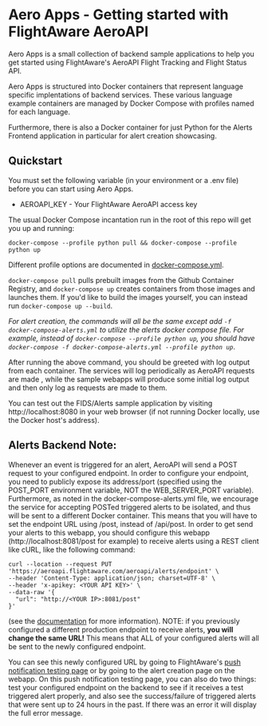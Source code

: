 # Aero Apps - Getting started with FlightAware AeroAPI

Aero Apps is a small collection of backend sample applications to help you get
started using FlightAware's AeroAPI Flight Tracking and Flight Status API.

Aero Apps is structured into Docker containers that represent language specific
implentations of backend services. These various language example containers
are managed by Docker Compose with profiles named for each language.

Furthermore, there is also a Docker container for just Python for the Alerts
Frontend application in particular for alert creation showcasing.

## Quickstart

You must set the following variable (in your environment or a .env file) before
you can start using Aero Apps.

* AEROAPI_KEY - Your FlightAware AeroAPI access key

The usual Docker Compose incantation run in the root of this repo will get you
up and running:

```
docker-compose --profile python pull && docker-compose --profile python up
```

Different profile options are documented in
[docker-compose.yml](./docker-compose.yml).

`docker-compose pull` pulls prebuilt images from the Github Container Registry,
and `docker-compose up` creates containers from those images and launches them.
If you'd like to build the images yourself, you can instead run
`docker-compose up --build`.

*For alert creation, the commands will all be the same except add `-f
docker-compose-alerts.yml` to utilize the alerts docker compose file. For
example, instead of `docker-compose --profile python up`, you should have
`docker-compose -f docker-compose-alerts.yml --profile python up`*.

After running the above command, you should be greeted with log output from
each container. The services will log periodically as AeroAPI requests are made
, while the sample webapps will produce some initial log output and then only
log as requests are made to them.

You can test out the FIDS/Alerts sample application by visiting http://localhost:8080 in
your web browser (if not running Docker locally, use the Docker host's
address).

## Alerts Backend Note:

Whenever an event is triggered for an  alert, AeroAPI will send a POST request to your 
configured endpoint. In order to configure your endpoint, you need to publicly expose its
address/port (specified using the POST_PORT environment variable, NOT the WEB_SERVER_PORT variable).
Furthermore, as noted in the docker-compose-alerts.yml file, we encourage the service for
accepting POSTed triggered alerts to be isolated, and thus will be sent to a different Docker
container. This means that you will have to set the endpoint URL using /post, instead of /api/post.
In order to get send your alerts to this webapp, you should configure this webapp 
(http://localhost:8081/post for example) to receive alerts using a REST client like cURL,
like the following command:
```
curl --location --request PUT 'https://aeroapi.flightaware.com/aeroapi/alerts/endpoint' \
--header 'Content-Type: application/json; charset=UTF-8' \
--header 'x-apikey: <YOUR API KEY>' \
--data-raw '{
  "url": "http://<YOUR IP>:8081/post"
}'
```
(see the [documentation](https://flightaware.com/aeroapi/portal/documentation#put-/alerts/endpoint)
for more information). NOTE: if you previously configured a different production endpoint to receive alerts,
**you will change the same URL!** This means that ALL of your configured alerts
will all be sent to the newly configured endpoint.

You can see this newly configured URL by going to FlightAware's
[push notification testing page](https://flightaware.com/commercial/aeroapi/send.rvt)
or by going to the alert creation page on the webapp. On this push notification testing
page, you can also do two things: test your configured endpoint on the backend to see if it
receives a test triggered alert properly, and also see the success/failure of triggered alerts
that were sent up to 24 hours in the past. If there was an error it will display the
full error message.
